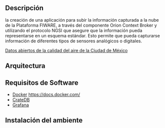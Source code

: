 
## Descripción
la creación de una aplicación para subir la información capturada a la nube de la Plataforma FIWARE, a través del componente Orion Context Broker y utilizando el protocolo NGSI que asegure que la información pueda representarse en un esquema estándar. Esto permite que pueda capturarse información de diferentes tipos de sensores analógicos o digitales.

[Datos abiertos de la calidad del aire de la Ciudad de México](./datosabiertos/airecdmx.md')

## Arquitectura

## Requisitos de Software 
- [Docker](./herramientas//docker.md) https://docs.docker.com/
- [CrateDB](./herramientas//cratedb.md)
- [Grafana](./herramientas//grafana.md)

## Instalación del ambiente

